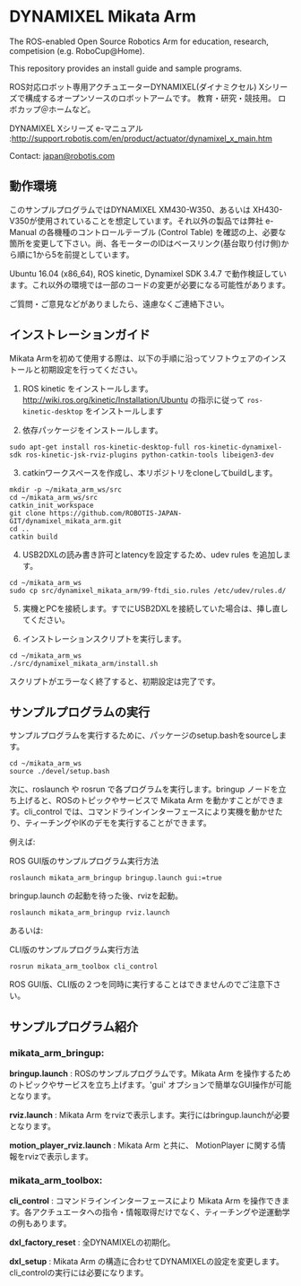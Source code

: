 # DYNAMIXEL Mikata Arm
The ROS-enabled Open Source Robotics Arm for education, research, competision (e.g. RoboCup@Home).

This repository provides an install guide and sample programs.

ROS対応ロボット専用アクチュエーターDYNAMIXEL(ダイナミクセル) Xシリーズで構成するオープンソースのロボットアームです。
教育・研究・競技用。 ロボカップ＠ホームなど。


DYNAMIXEL Xシリーズ e-マニュアル :http://support.robotis.com/en/product/actuator/dynamixel_x_main.htm 

Contact: japan@robotis.com


## 動作環境

このサンプルプログラムではDYNAMIXEL XM430-W350、あるいは XH430-V350が使用されていることを想定しています。それ以外の製品では弊社 e-Manual の各機種のコントロールテーブル (Control Table) を確認の上、必要な箇所を変更して下さい。尚、各モーターのIDはベースリンク(基台取り付け側)から順に1から5を前提としています。

Ubuntu 16.04 (x86_64), ROS kinetic, Dynamixel SDK 3.4.7 で動作検証しています。これ以外の環境では一部のコードの変更が必要になる可能性があります。

ご質問・ご意見などがありましたら、遠慮なくご連絡下さい。


## インストレーションガイド

Mikata Armを初めて使用する際は、以下の手順に沿ってソフトウェアのインストールと初期設定を行ってください。

1. ROS kinetic をインストールします。
   http://wiki.ros.org/kinetic/Installation/Ubuntu の指示に従って `ros-kinetic-desktop` をインストールします

2. 依存パッケージをインストールします。
```
sudo apt-get install ros-kinetic-desktop-full ros-kinetic-dynamixel-sdk ros-kinetic-jsk-rviz-plugins python-catkin-tools libeigen3-dev
```

3. catkinワークスペースを作成し、本リポジトリをcloneしてbuildします。
```
mkdir -p ~/mikata_arm_ws/src
cd ~/mikata_arm_ws/src
catkin_init_workspace
git clone https://github.com/ROBOTIS-JAPAN-GIT/dynamixel_mikata_arm.git
cd ..
catkin build
```

4. USB2DXLの読み書き許可とlatencyを設定するため、udev rules を追加します。
```
cd ~/mikata_arm_ws
sudo cp src/dynamixel_mikata_arm/99-ftdi_sio.rules /etc/udev/rules.d/
```

5. 実機とPCを接続します。すでにUSB2DXLを接続していた場合は、挿し直してください。

6. インストレーションスクリプトを実行します。
```
cd ~/mikata_arm_ws
./src/dynamixel_mikata_arm/install.sh
```

スクリプトがエラーなく終了すると、初期設定は完了です。


## サンプルプログラムの実行

サンプルプログラムを実行するために、パッケージのsetup.bashをsourceします。
```
cd ~/mikata_arm_ws
source ./devel/setup.bash
```

次に、roslaunch や rosrun で各プログラムを実行します。bringup ノードを立ち上げると、ROSのトピックやサービスで Mikata Arm を動かすことができます。cli_control では、コマンドラインインターフェースにより実機を動かせたり、ティーチングやIKのデモを実行することができます。

例えば:

ROS GUI版のサンプルプログラム実行方法
```
roslaunch mikata_arm_bringup bringup.launch gui:=true
```

bringup.launch の起動を待った後、rvizを起動。
```
roslaunch mikata_arm_bringup rviz.launch
```

あるいは:

CLI版のサンプルプログラム実行方法
```
rosrun mikata_arm_toolbox cli_control
```

ROS GUI版、CLI版の２つを同時に実行することはできませんのでご注意下さい。


## サンプルプログラム紹介

### mikata_arm_bringup:

**bringup.launch** : ROSのサンプルプログラムです。Mikata Arm を操作するためのトピックやサービスを立ち上げます。'gui' オプションで簡単なGUI操作が可能となります。

**rviz.launch** : Mikata Arm をrvizで表示します。実行にはbringup.launchが必要となります。

**motion_player_rviz.launch** : Mikata Arm と共に、 MotionPlayer に関する情報をrvizで表示します。


### mikata_arm_toolbox:

**cli_control** : コマンドラインインターフェースにより Mikata Arm を操作できます。各アクチュエータへの指令・情報取得だけでなく、ティーチングや逆運動学の例もあります。

**dxl_factory_reset** : 全DYNAMIXELの初期化。

**dxl_setup** : Mikata Arm の構造に合わせてDYNAMIXELの設定を変更します。cli_controlの実行には必要になります。
